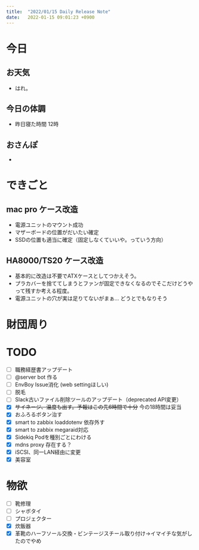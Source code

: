 ```yaml
---
title:  "2022/01/15 Daily Release Note"
date:   2022-01-15 09:01:23 +0900
---
```

# 今日

## お天気

* はれ。

## 今日の体調

* 昨日寝た時間 12時

## おさんぽ

* 

# できごと

## mac pro ケース改造

* 電源ユニットのマウント成功
* マザーボードの位置がだいたい確定
* SSDの位置も適当に確定（固定しなくていいや。っていう方向）

## HA8000/TS20 ケース改造

* 基本的に改造は不要でATXケースとしてつかえそう。
* プラカバーを捨ててしまうとファンが固定できなくなるのでそこだけどうやって残すか考える程度。
* 電源ユニットの穴が実は足りてないがまぁ… どうとでもなりそう

# 財団周り


# TODO 

- [ ] 職務経歴書アップデート
- [ ] @server bot 作る
- [ ] EnvBoy Issue消化 (web settingほしい)
- [ ] 脱毛
- [ ] Slack古いファイル削除ツールのアップデート（deprecated API変更）
- [x] ~~サイネージ、温度も出す。予報はこの先6時間で十分~~ 今の18時間は妥当
- [x] おふろるボタン治す
- [x] smart to zabbix loaddotenv 依存外す
- [x] smart to zabbix megaraid対応
- [x] Sidekiq Podを種別ごとにわける
- [x] mdns proxy 存在する？
- [x] iSCSI、同一LAN経由に変更
- [x] 美容室

# 物欲

- [ ] 靴修理
- [ ] シャボタイ
- [ ] プロジェクター
- [x] 炊飯器
- [x] 革靴のハーフソール交換・ビンテージスチール取り付け→イマイチな気がしたのでやめ
